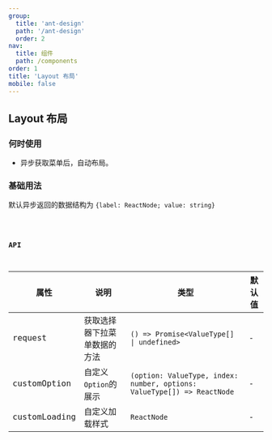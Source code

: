 ```yaml
---
group:
  title: 'ant-design'
  path: '/ant-design'
  order: 2
nav:
  title: 组件
  path: /components
order: 1
title: 'Layout 布局'
mobile: false
---
```


## Layout 布局

### 何时使用

- 异步获取菜单后，自动布局。

### 基础用法

默认异步返回的数据结构为 `{label: ReactNode; value: string}`

<code src="./demos/demo1.js" />

### API

| 属性 | 说明 | 类型 | 默认值 |
| --- | --- | --- | --- |
| request | 获取选择器下拉菜单数据的方法 | `() => Promise<ValueType[] \| undefined>` | - |
| customOption | 自定义`Option`的展示 | `(option: ValueType, index: number, options: ValueType[]) => ReactNode` | - |
| customLoading | 自定义加载样式 | `ReactNode` | - |
